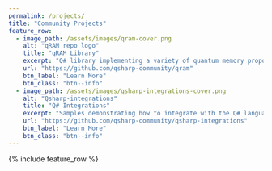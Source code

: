 ```yaml
---
permalink: /projects/
title: "Community Projects"
feature_row:
  - image_path: /assets/images/qram-cover.png
    alt: "qRAM repo logo"
    title: "qRAM Library"
    excerpt: "Q# library implementing a variety of quantum memory proposals."
    url: "https://github.com/qsharp-community/qram"
    btn_label: "Learn More"
    btn_class: "btn--info"
  - image_path: /assets/images/qsharp-integrations-cover.png
    alt: "Qsharp-integrations"
    title: "Q# Integrations"
    excerpt: "Samples demonstrating how to integrate with the Q# language infrastructure and/or drivers"
    url: "https://github.com/qsharp-community/qsharp-integrations"
    btn_label: "Learn More"
    btn_class: "btn--info"
---
```



{% include feature_row %}
